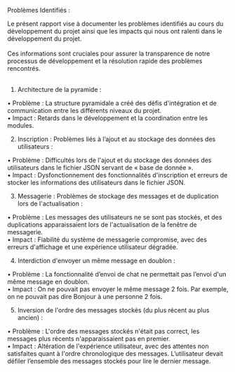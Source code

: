 Problèmes Identifiés :

Le présent rapport vise à documenter les problèmes identifiés au cours du développement du projet ainsi que les impacts qui nous ont ralenti dans le développement du projet.<br><br>
Ces informations sont cruciales pour assurer la transparence de notre processus de développement et la résolution rapide des problèmes rencontrés.<br><br>

1.	Architecture de la pyramide :

•	Problème : La structure pyramidale a créé des défis d'intégration et de communication entre les différents niveaux du projet.<br>
•	Impact : Retards dans le développement et la coordination entre les modules.<br>

2.	Inscription : Problèmes liés à l’ajout et au stockage des données des utilisateurs :

•	Problème : Difficultés lors de l'ajout et du stockage des données des utilisateurs dans le fichier JSON servant de « base de donnée ».<br>
•	Impact : Dysfonctionnement des fonctionnalités d'inscription et erreurs de stocker les informations des utilisateurs dans le fichier JSON.<br>

3.	Messagerie : Problèmes de stockage des messages et de duplication lors de l'actualisation :

•	Problème : Les messages des utilisateurs ne se sont pas stockés, et des duplications apparaissaient lors de l'actualisation de la fenêtre de messagerie.<br>
•	Impact : Fiabilité du système de messagerie compromise, avec des erreurs d'affichage et une expérience utilisateur dégradée.<br>

4.	Interdiction d'envoyer un même message en doublon :

•	Problème : La fonctionnalité d’envoi de chat ne permettait pas l’envoi d'un même message en doublon.<br>
•	Impact : On ne pouvait pas envoyer le même message 2 fois. Par exemple, on ne pouvait pas dire Bonjour à une personne 2 fois.<br>

5.	Inversion de l'ordre des messages stockés (du plus récent au plus ancien) :

•	Problème : L'ordre des messages stockés n'était pas correct, les messages plus récents n'apparaissaient pas en premier.<br>
•	Impact : Altération de l'expérience utilisateur, avec des attentes non satisfaites quant à l'ordre chronologique des messages. L’utilisateur devait défiler l’ensemble des messages stockés pour lire le dernier message.<br>

